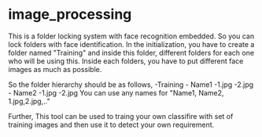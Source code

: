 # image_processing
This is a folder locking system with face recognition embedded.
So you can lock folders with face identification.
In the initialization, you have to create a folder named "Training" and inside this folder, different folders for each one who will be using this.
Inside each folders, you have to put different face images as much as possible.

So the folder hierarchy should be as follows,
-Training
    - Name1
         -1.jpg
         -2.jpg
    - Name2
         -1.jpg
         -2.jpg
 You can use any names for "Name1, Name2, 1.jpg,2.jpg,.."

Further,
This tool can be used to traing your own classifire with set of training images and then use it to detect your own requirement.
